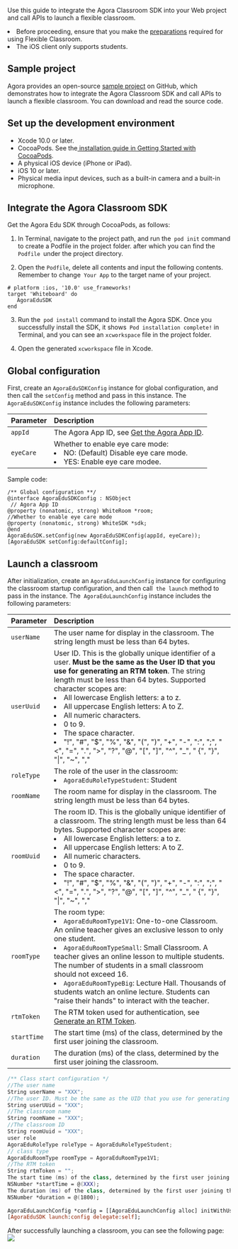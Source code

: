 Use this guide to integrate the Agora Classroom SDK into your Web project and call APIs to launch a flexible classroom.

<div class="alert note"><li>Before proceeding, ensure that you make the <a href="./agora_class_prep">preparations</a> required for using Flexible Classroom.<li>The iOS client only supports students.</div>

## Sample project
Agora provides an open-source [sample project](https://github.com/AgoraIO-Community/CloudClass-iOS) on GitHub, which demonstrates how to integrate the Agora Classroom SDK and call APIs to launch a flexible classroom. You can download and read the source code.

## Set up the development environment

- Xcode 10.0 or later.
- CocoaPods. See the[ installation guide in Getting Started with CocoaPods](https://guides.cocoapods.org/using/getting-started.html#getting-started).
- A physical iOS device (iPhone or iPad).
- iOS 10 or later.
- Physical media input devices, such as a built-in camera and a built-in microphone.

## Integrate the Agora Classroom SDK

Get the Agora Edu SDK through CocoaPods, as follows:

1.  In Terminal, navigate to the project path, and run the` pod init` command to create a Podfile in the project folder. after which you can find the `Podfile `under the project directory.

2. Open the `Podfile`, delete all contents and input the following contents. Remember to change` Your App` to the target name of your project.

```
# platform :ios, '10.0' use_frameworks!
target 'Whiteboard' do
   AgoraEduSDK
end
```

3. Run the` pod install` command to install the Agora SDK. Once you successfully install the SDK, it shows` Pod installation complete!` in Terminal, and you can see an `xcworkspace` file in the project folder.

4. Open the generated `xcworkspace` file in Xcode.

## Global configuration

First, create an `AgoraEduSDKConfig` instance for global configuration, and then call the `setConfig` method and pass in this instance. The` AgoraEduSDKConfig` instance includes the following parameters:

| Parameter | Description |
| :-------- | :----------------------------------------------------------- |
| `appId` | The Agora App ID, see [Get the Agora App ID](./agora_class_prep#step1). |
| `eyeCare` | Whether to enable eye care mode:<li>NO: (Default) Disable eye care mode.<li>YES: Enable eye care modee. |

Sample code:
```
/** Global configuration **/
@interface AgoraEduSDKConfig : NSObject
 // Agora App ID
@property (nonatomic, strong) WhiteRoom *room;
//Whether to enable eye care mode
@property (nonatomic, strong) WhiteSDK *sdk;
@end
AgoraEduSDK.setConfig(new AgoraEduSDKConfig(appId, eyeCare));
[AgoraEduSDK setConfig:defaultConfig];
```

## Launch a classroom

After initialization, create an `AgoraEduLaunchConfig` instance for configuring the classroom startup configuration, and then call` the launch` method to pass in the instance. The` AgoraEduLaunchConfig` instance includes the following parameters:

| Parameter | Description |
| :---------- | :----------------------------------------------------------- |
| `userName` | The user name for display in the classroom. The string length must be less than 64 bytes. |
| `userUuid` | User ID. This is the globally unique identifier of a user. **Must be the same as the User ID that you use for generating an RTM token**. The string length must be less than 64 bytes. Supported character scopes are:<li>All lowercase English letters: a to z.<li>All uppercase English letters: A to Z.<li>All numeric characters.<li>0 to 9.<li>The space character.<li>"!", "#", "$", "%", "&", "(", ")", "+", "-", ":", ";", "<", "=", ".", ">", "?", "@", "[", "]", "^", "_", " {", "}", "\|", "~", "," |
| `roleType` | The role of the user in the classroom:<li>`AgoraEduRoleTypeStudent`: Student |
| `roomName` | The room name for display in the classroom. The string length must be less than 64 bytes. |
| `roomUuid` | The room ID. This is the globally unique identifier of a classroom. The string length must be less than 64 bytes. Supported character scopes are:<li>All lowercase English letters: a to z.<li>All uppercase English letters: A to Z.<li>All numeric characters.<li>0 to 9.<li>The space character.<li>"!", "#", "$", "%", "&", "(", ")", "+", "-", ":", ";", "<", "=", ".", ">", "?", "@", "[", "]", "^", "_", " {", "}", "\|", "~", "," |
| `roomType` | The room type:<li>`AgoraEduRoomType1V1`: One-to-one Classroom. An online teacher gives an exclusive lesson to only one student.<li>`AgoraEduRoomTypeSmall`: Small Classroom. A teacher gives an online lesson to multiple students. The number of students in a small classroom should not exceed 16.<li>`AgoraEduRoomTypeBig`: Lecture Hall. Thousands of students watch an online lecture. Students can "raise their hands" to interact with the teacher. |
| `rtmToken` | The RTM token used for authentication, see [Generate an RTM Token](./agora_class_prep#step5). |
| `startTime` | The start time (ms) of the class, determined by the first user joining the classroom. |
| `duration` | The duration (ms) of the class, determined by the first user joining the classroom. |

```swift
/** Class start configuration */
//The user name
String userName = "XXX";
//The user ID. Must be the same as the UID that you use for generating an RTM token.
String userUUid = "XXX";
//The classroom name
String roomName = "XXX";
//The classroom ID
String roomUuid = "XXX";
user role
AgoraEduRoleType roleType = AgoraEduRoleTypeStudent;
// class type
AgoraEduRoomType roomType = AgoraEduRoomType1V1;
//The RTM token
String rtmToken = "";
The start time (ms) of the class, determined by the first user joining the classroom.
NSNumber *startTime = @(XXX);
The duration (ms) of the class, determined by the first user joining the classroom.
NSNumber *duration = @(1800);
 
AgoraEduLaunchConfig *config = [[AgoraEduLaunchConfig alloc] initWithUserName:userName userUuid:userUuid roleType:roleType roomName:roomName roomUuid:roomUuid roomType:roomType token:rtmToken startTime:startTime duration:duration];
[AgoraEduSDK launch:config delegate:self];
```

After successfully launching a classroom, you can see the following page:![](https://web-cdn.agora.io/docs-files/1619164553801)
